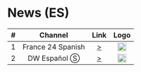 <h1>News (ES)</h1>

| #   | Channel        | Link  | Logo |
|:---:|:--------------:|:-----:|:-----:
| 1   | France 24 Spanish | [>](https://static.france24.com/live/F24_ES_HI_HLS/live_web.m3u8) | <img height="20" src="https://i.imgur.com/61MSiq9.png"/> |
| 2   | DW Español Ⓢ  | [>](https://dwstream3-lh.akamaihd.net/i/dwstream3_live@124409/master.m3u8) | <img height="20" src="https://i.imgur.com/A1xzjOI.png"/> |
